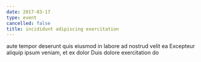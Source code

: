 ```yaml
---
date: 2017-03-17
type: event
cancelled: false
title: incididunt adipiscing exercitation
---
```

aute tempor deserunt quis eiusmod in labore ad nostrud velit ea Excepteur aliquip ipsum veniam, et ex dolor Duis dolore exercitation do